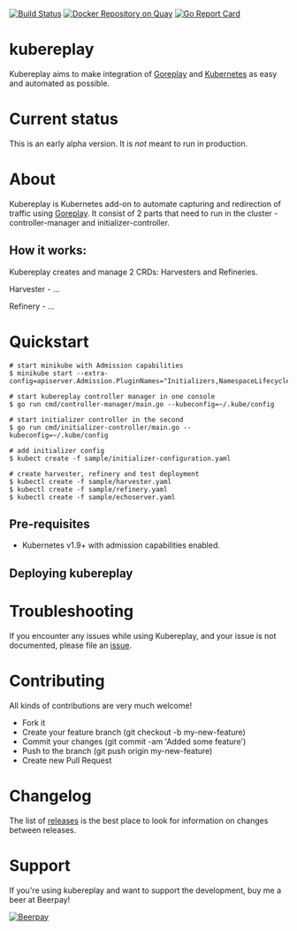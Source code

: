 [![Build Status](https://travis-ci.org/lwolf/kubereplay.svg?branch=master)](https://travis-ci.org/lwolf/kubereplay)
[![Docker Repository on Quay](https://quay.io/repository/lwolf/kubereplay-controller-amd64/status "Docker Repository on Quay")](https://quay.io/repository/lwolf/kubereplay-controller-amd64)
[![Go Report Card](https://goreportcard.com/badge/github.com/lwolf/kubereplay)](https://goreportcard.com/report/github.com/lwolf/kubereplay)

# kubereplay

Kubereplay aims to make integration of [Goreplay](https://github.com/buger/goreplay) and [Kubernetes](https://github.com/kubernetes/kubernetes) as easy and automated as possible.

# Current status

This is an early alpha version. It is *not* meant to run in production.

# About

Kubereplay is Kubernetes add-on to automate capturing and redirection of traffic using [Goreplay](https://github.com/buger/goreplay).
It consist of 2 parts that need to run in the cluster - controller-manager and initializer-controller.

## How it works:

Kubereplay creates and manage 2 CRDs: Harvesters and Refineries.

Harvester - ...

Refinery - ...


# Quickstart

```
# start minikube with Admission capabilities
$ minikube start --extra-config=apiserver.Admission.PluginNames="Initializers,NamespaceLifecycle,LimitRanger,ServiceAccount,DefaultStorageClass,ResourceQuota"

# start kubereplay controller manager in one console
$ go run cmd/controller-manager/main.go --kubeconfig=~/.kube/config

# start initializer controller in the second
$ go run cmd/initializer-controller/main.go --kubeconfig=~/.kube/config

# add initializer config
$ kubect create -f sample/initializer-configuration.yaml

# create harvester, refinery and test deployment
$ kubectl create -f sample/harvester.yaml
$ kubectl create -f sample/refinery.yaml
$ kubectl create -f sample/echoserver.yaml
```

## Pre-requisites

* Kubernetes v1.9+ with admission capabilities enabled.

## Deploying kubereplay


# Troubleshooting

If you encounter any issues while using Kubereplay, and your issue is not documented, please file an [issue](https://github.com/lwolf/kubereplay/issues).

# Contributing

All kinds of contributions are very much welcome!

* Fork it
* Create your feature branch (git checkout -b my-new-feature)
* Commit your changes (git commit -am 'Added some feature')
* Push to the branch (git push origin my-new-feature)
* Create new Pull Request

# Changelog
The list of [releases](https://github.com/lwolf/kubereplay/releases) is the best place to look for information on changes between releases.

# Support

If you're using kubereplay and want to support the development, buy me a beer at Beerpay!

[![Beerpay](https://beerpay.io/lwolf/kubereplay/badge.svg?style=beer-square)](https://beerpay.io/lwolf/kubereplay)